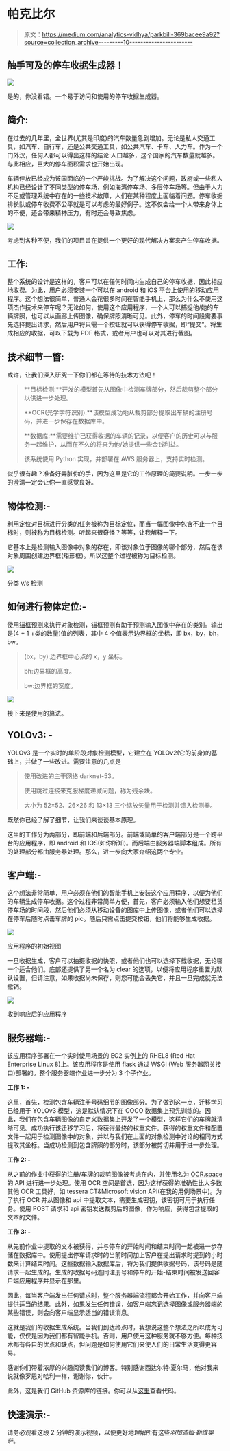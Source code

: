 # 帕克比尔

> 原文：<https://medium.com/analytics-vidhya/parkbill-369bacee9a92?source=collection_archive---------10----------------------->

## 触手可及的停车收据生成器！

![](img/925733fa91fdaea7ca3d2485b44a36a5.png)

是的，你没看错。一个易于访问和使用的停车收据生成器。

## **简介:**

在过去的几年里，全世界(尤其是印度)的汽车数量急剧增加。无论是私人交通工具，如汽车、自行车，还是公共交通工具，如公共汽车、卡车、人力车。作为一个门外汉，任何人都可以得出这样的结论:人口越多，这个国家的汽车数量就越多。与此相应，巨大的停车面积需求也开始出现。

车辆停放已经成为该国面临的一个严峻挑战。为了解决这个问题，政府或一些私人机构已经设计了不同类型的停车场，例如海湾停车场、多层停车场等。但由于人力不足或管理系统中存在的一些技术故障，人们在某种程度上面临着问题。停车收据排长队或停车收费不公平就是可以考虑的最好例子。这不仅会给一个人带来身体上的不便，还会带来精神压力，有时还会导致焦虑。

![](img/18dfa80b127187eafbbe042be4a0a2c4.png)

考虑到各种不便，我们的项目旨在提供一个更好的现代解决方案来产生停车收据。

## 工作:

整个系统的设计是这样的，客户可以在任何时间内生成自己的停车收据，因此相应地收费。为此，用户必须安装一个可以在 android 和 iOS 平台上使用的移动应用程序。这个想法很简单，普通人会花很多时间在智能手机上，那么为什么不使用这项杰作技术来停车呢？无论如何，使用这个应用程序，一个人可以捕捉他/她的车辆牌照，也可以从画廊上传图像，确保牌照清晰可见。此外，停车的时间段需要事先选择提出请求，然后用户将只需一个按钮就可以获得停车收据，即“提交”。将生成相应的收据，可以下载为 PDF 格式，或者用户也可以对其进行截图。

## 技术细节一瞥:

或许，让我们深入研究一下你们都在等待的技术方法吧！

> **目标检测:**开发的模型首先从图像中检测车牌部分，然后裁剪整个部分以供进一步处理。
> 
> **OCR(光学字符识别):**该模型成功地从裁剪部分提取出车辆的注册号码，并进一步保存在数据库中。
> 
> **数据库:**需要维护已获得收据的车辆的记录，以便客户的历史可以与服务一起维护，从而在不久的将来为他/她提供一些金钱利益。
> 
> 该系统使用 Python 实现，并部署在 AWS 服务器上，支持实时检测。

似乎很有趣？准备好弄脏你的手，因为这里是它的工作原理的简要说明。一步一步的澄清一定会让你一直感觉良好。

## **物体检测:-**

利用定位对目标进行分类的任务被称为目标定位，而当一幅图像中包含不止一个目标时，则被称为目标检测。听起来很奇怪？等等，让我解释一下。

它基本上是检测输入图像中对象的存在，即该对象位于图像的哪个部分，然后在该对象周围创建边界框(矩形框)。所以这整个过程被称为目标检测。

![](img/510688d80002fa687c57a89286b6f413.png)

分类 v/s 检测

## **如何进行物体定位:-**

使用[锚框预测](https://towardsdatascience.com/anchor-boxes-the-key-to-quality-object-detection-ddf9d612d4f9)来执行对象检测，锚框预测有助于预测输入图像中存在的类别。输出是(4 + 1 +类的数量)值的列表，其中 4 个值表示边界框的坐标，即 bx，by，bh，bw。

> (bx，by):边界框中心点的 x，y 坐标。
> 
> bh:边界框的高度。
> 
> bw:边界框的宽度。

![](img/b51b444a09e31e9ff4fd4a28a2359377.png)

接下来是使用的算法。

## **YOLOv3: -**

YOLOv3 是一个实时的单阶段对象检测模型，它建立在 YOLOv2(它的前身)的基础上，并做了一些改进。需要注意的几点是

> 使用改进的主干网络 darknet-53。
> 
> 使用跳过连接来克服梯度递减问题，称为残余块。
> 
> 大小为 52×52、26×26 和 13×13 三个缩放矢量用于检测并馈入检测器。

既然你已经了解了细节，让我们来谈谈基本原理。

这里的工作分为两部分，即前端和后端部分。前端或简单的客户端部分是一个跨平台的应用程序，即 android 和 IOS(如你所知)。而后端由服务器端脚本组成。所有的处理部分都由服务器处理。那么，进一步向大家介绍这两个专业。

## **客户端:-**

这个想法非常简单，用户必须在他们的智能手机上安装这个应用程序，以便为他们的车辆生成停车收据。这个过程非常简单方便，首先，客户必须输入他们想要租赁停车场的时间段，然后他们必须从移动设备的图库中上传图像，或者他们可以选择在停车后随时点击车牌的 pic。随后只需点击提交按钮，他们将能够生成收据。

![](img/1dd3e367b73bc62fcb917c2cbcb06dcf.png)

应用程序的初始视图

一旦收据生成，客户可以拍摄收据的快照，或者他们也可以选择下载收据，无论哪一个适合他们。底部还提供了另一个名为 clear 的选项，以便将应用程序重置为默认设置，但请注意，如果收据尚未保存，则您可能会丢失它，并且一旦完成就无法撤销。

![](img/119fe4401514d12489b5356783008ad1.png)

收到响应后的应用程序

## **服务器端:-**

该应用程序部署在一个实时使用场景的 EC2 实例上的 RHEL8 (Red Hat Enterprise Linux 8)上。该应用程序是使用 flask 通过 WSGI (Web 服务器网关接口)部署的。整个服务器端作业进一步分为 3 个子作业。

**工作 1: -**

这里，首先，检测包含车辆注册号码细节的图像部分。为了做到这一点，迁移学习已经用于 YOLOv3 模型，这是默认情况下在 COCO 数据集上预先训练的。因此，我们在包含车辆图像的自定义数据集上开发了一个模型，这样它们的车牌就清晰可见。成功执行该迁移学习后，将获得最终的权重文件。获得的权重文件和配置文件一起用于检测图像中的对象，并以与我们在上面的对象检测中讨论的相同方式提取其坐标。当成功检测到包含牌照的部分时，该部分被剪切并用于进一步处理。

**工作 2: -**

从之前的作业中获得的注册/车牌的裁剪图像被考虑在内，并使用名为 [OCR.space](https://ocr.space/ocrapi) 的 API 进行进一步处理。使用 OCR 空间是首选，因为这样获得的准确性比大多数其他 OCR 工具好，如 tessera CT&Microsoft vision API(在我的用例场景中)。为了执行 OCR 并从图像和 api 中提取文本，需要生成密钥，该密钥可用于执行任务。使用 POST 请求和 api 密钥发送裁剪后的图像，作为响应，获得包含提取的文本的文件。

**工作 3: -**

从先前作业中提取的文本被获得，并与停车的开始时间和结束时间一起被进一步存储在数据库中。使用提出停车请求时的当前时间加上客户在提出请求时提到的小时数来计算结束时间。这些数据输入数据库后，将为我们提供收据号码，该号码是随请求一起生成的。生成的收据号码连同注册号和停车的开始-结束时间被发送回客户端应用程序并显示在那里。

因此，每当客户端发出任何请求时，整个服务器端流程都会开始工作，并向客户端提供适当的结果。此外，如果发生任何错误，如客户端忘记选择图像或服务器端的某些错误，则会向客户端显示适当的错误消息。

这就是我们的收据生成系统。当我们到达终点时，我想说这整个想法之所以成为可能，仅仅是因为我们都有智能手机。否则，用户使用这种服务就不够方便。每种技术都有各自的优点和缺点，但问题是如何使用它们来使人们的日常生活变得更容易。

感谢你们带着浓厚的兴趣阅读我们的博客。特别感谢西达尔特·夏尔马，他对我来说就像罗恩对哈利一样，谢谢你，伙计。

此外，这是我们 GitHub 资源库的链接。你可以从[这里](https://github.com/a19singh/ParkBill)查看代码。

## **快速演示:-**

请务必观看这段 2 分钟的演示视频，以便更好地理解所有这些*羽加迪姆·勒维奥萨*。